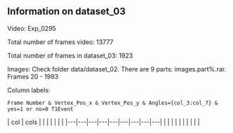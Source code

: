 ## Information on dataset_03

Video: Exp_0295 

Total number of frames video: 13777 

Total number of frames in dataset_03: 1923

Images: Check folder data/dataset_02. There are 9 parts: images.part%.rar. Frames 20 - 1993
  
Column labels:

    Frame Number & Vertex_Pos_x & Vertex_Pos_y & Angles={col_3:col_7} & yes=1 or no=0 T1Event

|  col | cols |   |   |   |   |   |   |
|---|---|---|---|---|---|---|---|---|
|   |   |   |   |   |   |   |   |   |
